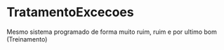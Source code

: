 # TratamentoExcecoes
Mesmo sistema programado de forma muito ruim, ruim e por ultimo bom (Treinamento)
